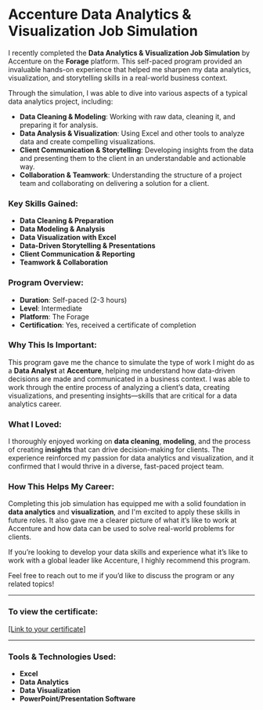 # Accenture Data Analytics & Visualization Job Simulation

I recently completed the **Data Analytics & Visualization Job Simulation** by Accenture on the **Forage** platform. This self-paced program provided an invaluable hands-on experience that helped me sharpen my data analytics, visualization, and storytelling skills in a real-world business context.

Through the simulation, I was able to dive into various aspects of a typical data analytics project, including:

- **Data Cleaning & Modeling**: Working with raw data, cleaning it, and preparing it for analysis.
- **Data Analysis & Visualization**: Using Excel and other tools to analyze data and create compelling visualizations.
- **Client Communication & Storytelling**: Developing insights from the data and presenting them to the client in an understandable and actionable way.
- **Collaboration & Teamwork**: Understanding the structure of a project team and collaborating on delivering a solution for a client.

### Key Skills Gained:
- **Data Cleaning & Preparation**  
- **Data Modeling & Analysis**  
- **Data Visualization with Excel**  
- **Data-Driven Storytelling & Presentations**  
- **Client Communication & Reporting**  
- **Teamwork & Collaboration**  

### Program Overview:
- **Duration**: Self-paced (2-3 hours)  
- **Level**: Intermediate  
- **Platform**: The Forage  
- **Certification**: Yes, received a certificate of completion  

### Why This Is Important:
This program gave me the chance to simulate the type of work I might do as a **Data Analyst** at **Accenture**, helping me understand how data-driven decisions are made and communicated in a business context. I was able to work through the entire process of analyzing a client’s data, creating visualizations, and presenting insights—skills that are critical for a data analytics career.

### What I Loved:
I thoroughly enjoyed working on **data cleaning**, **modeling**, and the process of creating **insights** that can drive decision-making for clients. The experience reinforced my passion for data analytics and visualization, and it confirmed that I would thrive in a diverse, fast-paced project team.

### How This Helps My Career:
Completing this job simulation has equipped me with a solid foundation in **data analytics** and **visualization**, and I'm excited to apply these skills in future roles. It also gave me a clearer picture of what it’s like to work at Accenture and how data can be used to solve real-world problems for clients.

If you’re looking to develop your data skills and experience what it’s like to work with a global leader like Accenture, I highly recommend this program.

Feel free to reach out to me if you’d like to discuss the program or any related topics!

---

### To view the certificate:  
[[Link to your certificate]](https://forage-uploads-prod.s3.amazonaws.com/completion-certificates/Accenture%20North%20America/hzmoNKtzvAzXsEqx8_Accenture%20North%20America_zywDnRZkHmKP6FKsq_1696107834087_completion_certificate.pdf)

---

### Tools & Technologies Used:
- **Excel**  
- **Data Analytics**  
- **Data Visualization**  
- **PowerPoint/Presentation Software**  
